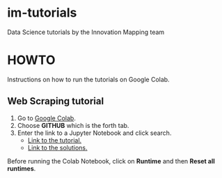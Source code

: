 # im-tutorials
Data Science tutorials by the Innovation Mapping team

# HOWTO
Instructions on how to run the tutorials on Google Colab.

## Web Scraping tutorial
1. Go to [Google Colab](https://colab.research.google.com).
2. Choose **GITHUB** which is the forth tab.
3. Enter the link to a Jupyter Notebook and click search.
    * [Link to the tutorial.](https://github.com/danielinux7/im-tutorials/blob/3-ysi-tutorial/notebooks/3-Web-Scraping/Web%20Scraping%20Tutorial.ipynb)
    * [Link to the solutions.](https://github.com/danielinux7/im-tutorials/blob/3-ysi-tutorial/notebooks/3-Web-Scraping/solutions.ipynb)

Before running the Colab Notebook, click on **Runtime** and then **Reset all runtimes**.
